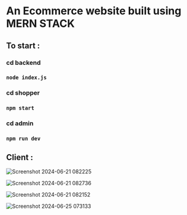 # An Ecommerce website built using MERN STACK

## To start :
### cd backend
### `node index.js`
### cd shopper
### `npm start`
### cd admin
### `npm run dev`

## Client : 

![Screenshot 2024-06-21 082225](https://github.com/rishabht10/Ecomm-MERN/assets/110122658/6475932a-eeb7-499b-b976-cfd9adb071b6)



![Screenshot 2024-06-21 082736](https://github.com/rishabht10/Ecomm-MERN/assets/110122658/910ed3bb-6f5e-4088-ae67-39763f6e318d)



![Screenshot 2024-06-21 082152](https://github.com/rishabht10/Ecomm-MERN/assets/110122658/20966b4d-3907-40f7-87b6-50f9a841c986)



![Screenshot 2024-06-25 073133](https://github.com/rishabht10/Ecomm-MERN/assets/110122658/0c55b6e6-35f8-40f2-adf7-4fa526d41cb5)

